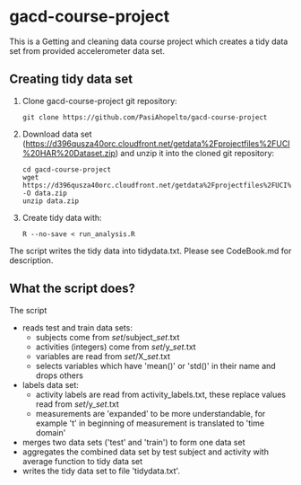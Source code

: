 gacd-course-project
===================

This is a Getting and cleaning data course project which creates a tidy data set from provided accelerometer data set.

## Creating tidy data set

1. Clone gacd-course-project git repository:
	```
	git clone https://github.com/PasiAhopelto/gacd-course-project
	```

2. Download data set (https://d396qusza40orc.cloudfront.net/getdata%2Fprojectfiles%2FUCI%20HAR%20Dataset.zip) and unzip it into the cloned git repository:
	```
	cd gacd-course-project
	wget https://d396qusza40orc.cloudfront.net/getdata%2Fprojectfiles%2FUCI%20HAR%20Dataset.zip -O data.zip
	unzip data.zip
	```

3. Create tidy data with:
	```
	R --no-save < run_analysis.R
	```

The script writes the tidy data into tidydata.txt. Please see CodeBook.md for description.

## What the script does?

The script
* reads test and train data sets:
  * subjects come from *set*/subject_*set*.txt 
  * activities (integers) come from *set*/y_*set*.txt
  * variables are read from *set*/X_*set*.txt
  * selects variables which have 'mean()' or 'std()' in their name and drops others
* labels data set:
  * activity labels are read from activity_labels.txt, these replace values read from *set*/y_*set*.txt
  * measurements are 'expanded' to be more understandable, for example 't' in beginning of measurement is translated to 'time domain'
* merges two data sets ('test' and 'train') to form one data set
* aggregates the combined data set by test subject and activity with average function to tidy data set
* writes the tidy data set to file 'tidydata.txt'.
